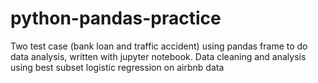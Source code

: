 # python-pandas-practice
Two test case (bank loan and traffic accident) using pandas frame to do data analysis, written with jupyter notebook. 
Data cleaning and analysis using best subset logistic regression on airbnb data
